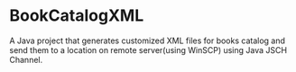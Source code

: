 # BookCatalogXML
A Java project that generates customized XML files for books catalog and send them to a location on remote server(using WinSCP) using Java JSCH Channel.

